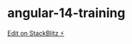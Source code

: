 # angular-14-training

[Edit on StackBlitz ⚡️](https://stackblitz.com/edit/stackblitz-starters-nricmq)
